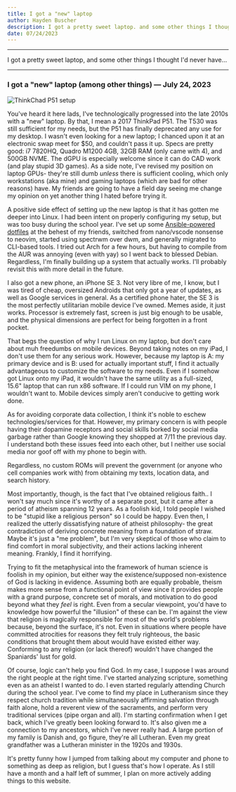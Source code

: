 ```yaml
---
title: I got a "new" laptop
author: Hayden Buscher
description: I got a pretty sweet laptop. and some other things I thought I'd never have... 
date: 07/24/2023
---
```


<div class="border header">
<hr>
<p>I got a pretty sweet laptop, and some other things I thought I'd never have...
</p>
<hr>
</div>

### I got a "new" laptop (among other things) — July 24, 2023

![ThinkChad P51 setup](img/P51.jpg)

You've heard it here lads, I've technologically progressed into the late 2010s with a "new" laptop. By that, I mean a 2017 ThinkPad P51. The T530 was still sufficient for my needs, but the P51 has finally deprecated any use for my desktop. I wasn't even looking for a new laptop; I chanced upon it at an electronic swap meet for $50, and couldn't pass it up. Specs are pretty good: i7 7820HQ, Quadro M1200 4GB, 32GB RAM (only came with 4), and 500GB NVME. The dGPU is especially welcome since it can do CAD work (and play stupid 3D games). As a side note, I've revised my position on laptop GPUs- they're still dumb *unless* there is sufficient cooling, which only workstations (aka mine) and gaming laptops (which are bad for other reasons) have. My friends are going to have a field day seeing me change my opinion on yet another thing I hated before trying it.

A positive side effect of setting up the new laptop is that it has gotten me deeper into Linux. I had been intent on properly configuring my setup, but was too busy during the school year. I've set up some [Ansible-powered dotfiles](https://github.com/techno-sorcery/Dotfiles-V2) at the behest of my friends, switched from nano/vscode nonsense to neovim, started using spectrwm over dwm, and generally migrated to CLI-based tools. I tried out Arch for a few hours, but having to compile from the AUR was annoying (even with yay) so I went back to blessed Debian. Regardless, I'm finally building up a system that actually works. I'll probably revisit this with more detail in the future.

I also got a new phone, an iPhone SE 3. Not very libre of me, I know, but I was tired of cheap, oversized Androids that only got a year of updates, as well as Google services in general. As a certified phone hater, the SE 3 is the most perfectly utilitarian mobile device I've owned. Memes aside, it just works. Processor is extremely fast, screen is just big enough to be usable, and the physical dimensions are perfect for being forgotten in a front pocket. 

That begs the question of why I run Linux on my laptop, but don't care about muh freedumbs on mobile devices. Beyond taking notes on my iPad, I don't use them for any serious work. However, because my laptop is A: my primary device and is B: used for actually important stuff, I find it actually advantageous to customize the software to my needs. Even if I somehow got Linux onto my iPad, it wouldn't have the same utility as a full-sized, 15.6" laptop that can run x86 software. If I could run VIM on my phone, I wouldn't want to. Mobile devices simply aren't conducive to getting work done.

As for avoiding corporate data collection, I think it's noble to eschew technologies/services for that. However, my primary concern is with people having their dopamine receptors and social skills borked by social media garbage rather than Google knowing they shopped at 7/11 the previous day. I understand both these issues feed into each other, but I neither use social media nor goof off with my phone to begin with.

Regardless, no custom ROMs will prevent the government (or anyone who cell companies work with) from obtaining my texts, location data, and search history.

Most importantly, though, is the fact that I've obtained religious faith.. I won't say much since it's worthy of a separate post, but it came after a period of atheism spanning 12 years. As a foolish kid, I told people I wished to be "stupid like a religious person" so I could be happy. Even then, I realized the utterly dissatisfying nature of atheist philosophy- the great contradiction of deriving concrete meaning from a foundation of straw. Maybe it's just a "me problem", but I'm very skeptical of those who claim to find comfort in moral subjectivity, and their actions lacking inherent meaning. Frankly, I find it horrifying.

Trying to fit the metaphysical into the framework of human science is foolish in my opinion, but either way the existence/supposed non-existence of God is lacking in evidence. Assuming both are equally probable, theism makes more sense from a functional point of view since it provides people with a grand purpose, concrete set of morals, and motivation to do good beyond what they *feel* is right. Even from a secular viewpoint, you'd have to knowledge how powerful the "illusion" of these can be. I'm against the view that religion is magically responsible for most of the world's problems because, beyond the surface, it's not. Even in situations where people have committed atrocities for reasons they felt truly righteous, the basic conditions that brought them about would have existed either way. Conforming to any religion (or lack thereof) wouldn't have changed the Spaniards' lust for gold.

Of course, logic can't help you find God. In my case, I suppose I was around the right people at the right time. I've started analyzing scripture, something even as an atheist I wanted to do. I even started regularly attending Church during the school year. I've come to find my place in Lutheranism since they respect church tradition while simultaneously affirming salvation through faith alone, hold a reverent view of the sacraments, and perform very traditional services (pipe organ and all). I'm starting confirmation when I get back, which I've greatly been looking forward to. It's also given me a connection to my ancestors, which I've never really had. A large portion of my family is Danish and, go figure, they're all Lutheran. Even my great grandfather was a Lutheran minister in the 1920s and 1930s.

It's pretty funny how I jumped from talking about my computer and phone to something as deep as religion, but I guess that's how I operate. As I still have a month and a half left of summer, I plan on more actively adding things to this website.
